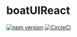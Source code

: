 # boatUIReact
[![npm version](https://badge.fury.io/js/boat-ui-react.svg)](https://badge.fury.io/js/boat-ui-react)
[![CircleCI](https://dl.circleci.com/status-badge/img/gh/huchangkuang/boatUIReact/tree/main.svg?style=svg)](https://dl.circleci.com/status-badge/redirect/gh/huchangkuang/boatUIReact/tree/main)